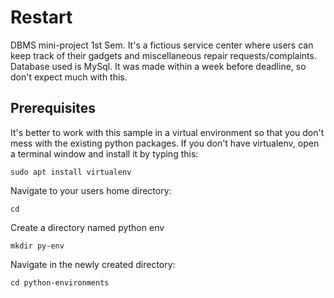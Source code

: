 # Restart

DBMS mini-project 1st Sem. It's a fictious service center where users can keep track of their gadgets and miscellaneous repair requests/complaints. Database used is MySql. It was made within a week before deadline, so don't expect much with this.

## Prerequisites

It's better to work with this sample in a virtual environment so that you don't mess with the existing python packages. If you don't have virtualenv, open a terminal window and install it by typing this:

```
sudo apt install virtualenv
```

Navigate to your users home directory:

```
cd
```

Create a directory named python env

```
mkdir py-env
```

Navigate in the newly created directory:
```
cd python-environments
```
